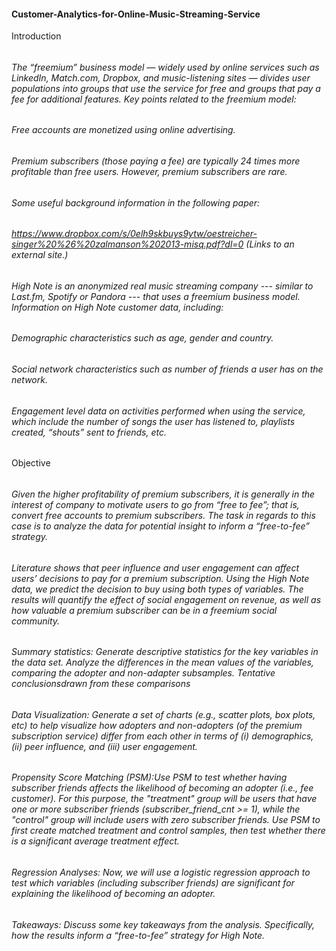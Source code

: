 #### <h4> Customer-Analytics-for-Online-Music-Streaming-Service
Introduction
###### <h6> The “freemium” business model — widely used by online services such as LinkedIn, Match.com, Dropbox, and music-listening sites — divides user populations into groups that use the service for free and groups that pay a fee for additional features. Key points related to the freemium model: 
###### <h6> Free accounts are monetized using online advertising.
###### <h6> Premium subscribers (those paying a fee) are typically 24 times more profitable than free users. However, premium subscribers are rare.
  
###### <h6> Some useful background information in the following paper:
###### <h6> https://www.dropbox.com/s/0elh9skbuys9ytw/oestreicher-singer%20%26%20zalmanson%202013-misq.pdf?dl=0 (Links to an external site.)

###### <h6> High Note is an anonymized real music streaming company --- similar to Last.fm, Spotify or Pandora --- that uses a freemium business model. Information on High Note customer data, including:  
###### <h6> Demographic characteristics such as age, gender and country.
###### <h6> Social network characteristics such as number of friends a user has on the network.
###### <h6> Engagement level data on activities performed when using the service, which include the number of songs the user has listened to, playlists created, “shouts” sent to friends, etc.

Objective 
###### <h6> Given the higher profitability of premium subscribers, it is generally in the interest of company to motivate users to go from “free to fee”; that is, convert free accounts to premium subscribers. The task in regards to this case is to analyze the data for potential insight to inform a “free-to-fee” strategy. 
###### <h6> Literature shows that peer influence and user engagement can affect users’ decisions to pay for a premium subscription. Using the High Note data, we predict the decision to buy using both types of variables. The results will quantify the effect of social engagement on revenue, as well as how valuable a premium subscriber can be in a freemium social community. 

###### <h6> Summary statistics: Generate descriptive statistics for the key variables in the data set. Analyze the differences in the mean values of the variables, comparing the adopter and non-adapter subsamples. Tentative conclusionsdrawn from these comparisons 
###### <h6> Data Visualization: Generate a set of charts (e.g., scatter plots, box plots, etc) to help visualize how adopters and non-adopters (of the premium subscription service) differ from each other in terms of (i) demographics, (ii) peer influence, and (iii) user engagement.
###### <h6> Propensity Score Matching (PSM):Use PSM to test whether having subscriber friends affects the likelihood of becoming an adopter (i.e., fee customer). For this purpose, the "treatment" group will be users that have one or more subscriber friends (subscriber_friend_cnt >= 1), while the "control" group will include users with zero subscriber friends. Use PSM to first create matched treatment and control samples, then test whether there is a significant average treatment effect. 
###### <h6> Regression Analyses: Now, we will use a logistic regression approach to test which variables (including subscriber friends) are significant for explaining the likelihood of becoming an adopter.
###### <h6> Takeaways: Discuss some key takeaways from the analysis. Specifically, how the results inform a “free-to-fee” strategy for High Note.

